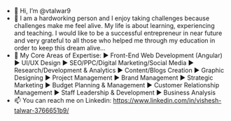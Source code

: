- 👋 Hi, I’m @vtalwar9
- 🌱 I am a hardworking person and I enjoy taking challenges because challenges make me feel alive. My life is about learning, experiencing and teaching. I would like to be a successful entrepreneur in near future and very grateful to all those who helped me through my education in order to keep this dream alive...
- 👀 My Core Areas of Expertise:
► Front-End Web Development (Angular)
► UI/UX Design
► SEO/PPC/Digital Marketing/Social Media
► Research/Development & Analytics
► Content/Blogs Creation
► Graphic Designing
► Project Management
► Brand Management
► Strategic Marketing
► Budget Planning & Management
► Customer Relationship Management
► Staff Leadership & Development
► Business Analysis
- 📫 You can reach me on Linkedin: https://www.linkedin.com/in/vishesh-talwar-3766651b9/

<!---
vtalwar9/vtalwar9 is a ✨ special ✨ repository because its `README.md` (this file) appears on your GitHub profile.
You can click the Preview link to take a look at your changes.
--->
